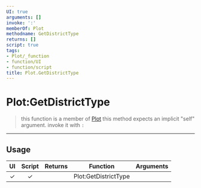 ```yaml
---
UI: true
arguments: []
invoke: ':'
memberOf: Plot
methodname: GetDistrictType
returns: []
script: true
tags:
- Plot/_function
- function/UI
- function/script
title: Plot.GetDistrictType
---
```

# Plot:GetDistrictType
> this function is a member of [Plot](civ-6/lua/Plot.md)
> this method expects an implicit "self" argument. invoke it with `:`
-----
## Usage
|  UI | Script | Returns | Function | Arguments |
|:---:|:------:|-------:|:--------:|:---------|
|✓|✓||Plot:GetDistrictType||
